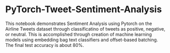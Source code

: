 # PyTorch-Tweet-Sentiment-Analysis

This notebook demonstrates Sentiment Analysis using Pytorch on the Airline Tweets dataset through classificatino of tweets as positive, negative, or neutral. This is accomplished through creation of machine learning models using embedding bag text classifiers and offset-based batching. The final test accuracy is about 80%.
